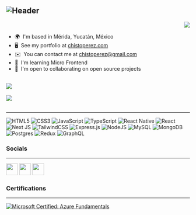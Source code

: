 ![Header](https://user-images.githubusercontent.com/99354481/227445276-2473bce2-e513-4fa5-81aa-250d626eb29f.png)
-----------------------------------
<img align="right" src="https://thumbs.gfycat.com/ElasticSatisfiedGoose-size_restricted.gif" /> <br /> 

*   🌍  I'm based in Mérida, Yucatán, México
*   🖥️  See my portfolio at [chistoperez.com](http://chistoperez.github.io/)
*   ✉️  You can contact me at [chistoperez@gmail.com](mailto:chistoperez@gmail.com)
*   🧠  I'm learning Micro Frontend
*   🤝  I'm open to collaborating on open source projects

<br /><a href="https://www.twitter.com/chistoperez" target="_blank" rel="noreferrer">
  <img
                  src="https://img.shields.io/twitter/follow/chistoperez?logo=twitter&style=for-the-badge&color=0891b2&labelColor=1c1917"
                /></a><br /><br />
              <a href="https://www.github.com/chistoperez" target="_blank" rel="noreferrer"><img
                  src="https://img.shields.io/github/followers/chistoperez?logo=github&style=for-the-badge&color=0891b2&labelColor=1c1917" /></a><br /><br />

-----------------------------------

![HTML5](https://img.shields.io/badge/html5-%23E34F26.svg?style=plastic&logo=html5&logoColor=white) ![CSS3](https://img.shields.io/badge/css3-%231572B6.svg?style=plastic&logo=css3&logoColor=white) 
 ![JavaScript](https://img.shields.io/badge/javascript-%23323330.svg?style=plastic&logo=javascript&logoColor=%23F7DF1E) 
  ![TypeScript](https://img.shields.io/badge/typescript-%23007ACC.svg?style=plastic&logo=typescript&logoColor=white) 
  ![React Native](https://img.shields.io/badge/react_native-%2320232a.svg?style=plastic&logo=react&logoColor=%2361DAFB) 
  ![React](https://img.shields.io/badge/react-%2320232a.svg?style=plastic&logo=react&logoColor=%2361DAFB) 
  ![Next JS](https://img.shields.io/badge/Next-black?style=plastic&logo=next.js&logoColor=white) 
  ![TailwindCSS](https://img.shields.io/badge/tailwindcss-%2338B2AC.svg?style=plastic&logo=tailwind-css&logoColor=white) 
  ![Express.js](https://img.shields.io/badge/express.js-%23404d59.svg?style=plastic&logo=express&logoColor=%2361DAFB) 
  ![NodeJS](https://img.shields.io/badge/node.js-6DA55F?style=plastic&logo=node.js&logoColor=white) 
  ![MySQL](https://img.shields.io/badge/mysql-%2300f.svg?style=plastic&logo=mysql&logoColor=white) 
  ![MongoDB](https://img.shields.io/badge/MongoDB-%234ea94b.svg?style=plastic&logo=mongodb&logoColor=white) 
  ![Postgres](https://img.shields.io/badge/postgres-%23316192.svg?style=plastic&logo=postgresql&logoColor=white)
  ![Redux](https://img.shields.io/badge/redux-%23593d88.svg?style=plastic&logo=redux&logoColor=white) 
  ![GraphQL](https://img.shields.io/badge/-GraphQL-E10098?style=plastic&logo=graphql&logoColor=white) 

                    
### Socials
-----------------------------------
                  
<p align="left">
<a href="https://www.github.com/chistoperez" target="_blank" rel="noreferrer"><img src="https://raw.githubusercontent.com/danielcranney/readme-generator/main/public/icons/socials/github.svg" width="32" height="32" /></a>
<a href="https://www.linkedin.com/in/chistoperez" target="_blank" rel="noreferrer"><img src="https://raw.githubusercontent.com/danielcranney/readme-generator/main/public/icons/socials/linkedin.svg" width="32" height="32" /></a>
<a href="https://www.twitter.com/chistoperez" target="_blank" rel="noreferrer"><img src="https://raw.githubusercontent.com/danielcranney/readme-generator/main/public/icons/socials/twitter.svg" width="32" height="32" /></a></p>

### Certifications
-----------------------------------

<p>
<a href="https://www.credly.com/badges/09dd04c5-fe12-4268-85e5-2a01e28164dc/"><img src="https://images.credly.com/size/110x110/images/be8fcaeb-c769-4858-b567-ffaaa73ce8cf/image.png" alt="Microsoft Certified: Azure Fundamentals"/></a>
</p>


